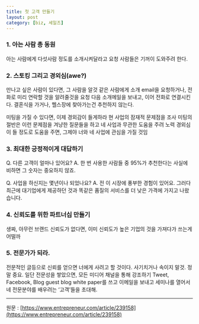 ```yaml
---
title: 첫 고객 만들기
layout: post
category: [biz, 세일즈]
--- 
```


### 1. 아는 사람 총 동원
아는 사람에게 다섯사람 정도를 소개시켜달라고 요청
사람들은 기꺼이 도와주려 한다.

### 2. 스토킹 그리고 경외심(awe?)
만나고 싶은 사람이 있다면,
그 사람을 알것 같은 사람에게 소개 email을 요청하거나, 전화로 미리 연락할 것을 알려줄것을 요청
다음 소개메일을 보내고, 이어 전화로 연결시킨다.
결혼식을 가거나, 헬스장에 찾아가는건 추천하지 않는다.

미팅을 가질 수 있다면, 이제 경외감이 들게하라
현 사업의 잠재적 문제점을 조사
미팅의 절반은 이런 문제점을 겨냥한 질문들을 하고
네 사업과 무관한 도움을 주려 노력
경외심이 들 정도로 도움을 주면, 그제야 너와 네 사업에 관심을 가질 것임

### 3. 최대한 긍정적이게 대답하기
Q. 다른 고객이 얼마나 있어요?
A. 한 번 사용한 사람들 중 95%가 추천한다는 사실에 비하면 그 숫자는 중요하지 않죠.

Q. 사업을 하신지는 몇년이나 되었나요?
A. 전 이 시장에 풍부한 경험이 있어요. 그러다 최근에 대기업에게 제공하던 것과 똑같은 품질의 서비스를 더 낮은 가격에 가지고 나왔습니다.

### 4. 신뢰도를 위한 파트너십 만들기
생짜, 아무런 브랜드 신뢰도가 없다면, 이미 신뢰도가 높은 기업의 것을 가져다가 쓰는게 어떨까

### 5. 전문가가 되라.

전문적인 글등으로 신뢰를 얻으면 너에게 사려고 할 것이다.
사기치거나 속이지 말것. 정말 중요.
일단 전문성을 쌓았으면, 모든 미디어 채널을 통해 강조하기
Tweet, Facebook, Blog
guest blog
white paper를 쓰고 이메일을 보내고
세미나를 열어서 네 전문분야를 배우려는 ‘고객’들을 초대해.

---


원문 : [https://www.entrepreneur.com/article/239158](https://www.entrepreneur.com/article/239158)